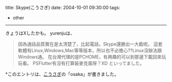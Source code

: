 title: Skype(こうさぎ)
date: 2004-10-01 09:30:00
tags: 
- other
---

きょうはXしたかも。
yurenjuは、
> 因為通話品質實在是太清楚了，比起電話，Skype還勝出一大截呢。
> 這套軟體有Linux,Windows,Mac等等版本，所以也不必擔心??Linux沒辦法跟Windows通。
> 在台灣代理的是PCHOME，有興趣的可以到那邊下載回來玩玩看。
> PSFlutter有沒有打算裝麥克風呀？XD
といってました。

*このエントリは、[こうさぎ](http://cousagi.yomiusa.net/)の「osaka」が書きました。